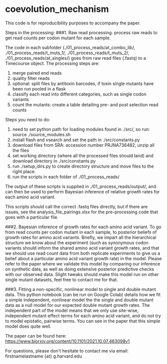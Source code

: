 # coevolution_mechanism

This code is for reproducibility purposes to accompany the paper. 

Steps in the processing:
###1. Raw read processing. 
process raw reads to get read counts per codon mutant for each sample. 

The code in each subfolder (./01_process_reads/at_combo_lib/, ./01_process_reads/t_muts_1/, ./01_process_reads/t_muts_2/, ./01_process_reads/at_singles/) goes from raw read files (.fastq) to a Timecourse object.
The processing steps are:
1) merge paired end reads
2) quality filter reads
3) optional: split files by antitoxin barcodes, if toxin single mutants have been run pooled in a flask
4) classify each read into different categories, such as single codon variants
5) count the mutants: create a table detailing pre- and post selection read counts

Steps you need to do:
1) need to set python path for loading modules found in ./src/, so run: source ./source_modules.sh
2) install flash and vsearch and set the path in ./src/constants.py
3) download files from SRA: accession number PRJNA736482, unzip all the files
4) set working directory (where all the processed files should land) and download directory in ./src/constants.py
5) run ./setup_dirs.py to create directory structure and move files to the right place.
6) run the scripts in each folder of ./01_process_reads/

The output of these scripts is supplied in ./01_process_reads/output/, and can then be used to perform Bayesian inference of relative growth rates for each amino acid variant.

This scripts should call the correct .fastq files directly, but if there are issues, see the analysis_file_pairings.xlsx for the pre-processing code that goes with a particular file.


###2. Bayesian inference of growth rates for each amino acid variant.
To go from read counts per codon mutant in each sample, to posterior beliefs of growth rates for amino acid variants.
Briefly, we impart all the hierarchical structure we know about the experiment (such as synonymous codon variants should inform the shared amino acid variant growth rates, and that we should use read count data from both replicate experiments to give us a belief about a particular amino acid variant growth rate) in the model.
Please refer to the paper where we validate this model by comparing our inference on synthetic data, as well as doing extensive posterior predictive checks with our observed data.
Slight tweaks should make this model run on other single mutant datasets, feel free to contact me for that.

###3. Fitting a non-specific, nonlinear model to single and double mutant data. 
This python notebook (can be run on Google Colab) details how we fit a simple independent, nonlinear model the the single and double mutant data as a null model for our expected double mutant growth rates.
The independent part of the model means that we only use site-wise, independent mutant effect terms for each amino acid variant, and do not try to model epistatic, pairwise terms. You can see in the paper that this simple model does quite well.

The paper can be found here: https://www.biorxiv.org/content/10.1101/2021.10.07.463098v1

For questions, please don't hesitate to contact me via email: firstnamelastname {at} g.harvard.edu
